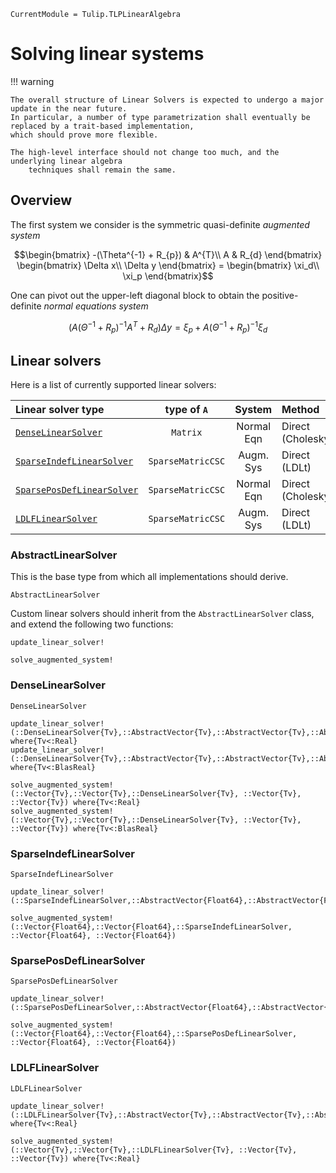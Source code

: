 ```@meta
CurrentModule = Tulip.TLPLinearAlgebra
```

# Solving linear systems

!!! warning

    The overall structure of Linear Solvers is expected to undergo a major update in the near future.
    In particular, a number of type parametrization shall eventually be replaced by a trait-based implementation, 
    which should prove more flexible.

    The high-level interface should not change too much, and the underlying linear algebra
        techniques shall remain the same.

## Overview

The first system we consider is the symmetric quasi-definite _augmented system_
```math
\begin{bmatrix}
    -(\Theta^{-1} + R_{p}) & A^{T}\\
    A & R_{d}
\end{bmatrix}
\begin{bmatrix}
    \Delta x\\
    \Delta y
\end{bmatrix}
=
\begin{bmatrix}
    \xi_d\\
    \xi_p
\end{bmatrix}
```

One can pivot out the upper-left diagonal block to obtain the positive-definite
    _normal equations system_
```math
\left(
    A (\Theta^{-1} + R_{p})^{-1} A^{T} + R_{d}
\right)
\Delta y
=
\xi_{p} + A (Θ^{-1} + R_{p})^{-1} \xi_{d}
```


## Linear solvers

Here is a list of currently supported linear solvers:

| Linear solver type | type of ``A`` | System | Method | Backend |
|:--------------------|:------:|:--:|:--|:--|
| [`DenseLinearSolver`](@ref) | `Matrix` | Normal Eqn | Direct (Cholesky) | LAPACK |
| [`SparseIndefLinearSolver`](@ref) | `SparseMatricCSC` | Augm. Sys | Direct (LDLt) | SuiteSparse |
| [`SparsePosDefLinearSolver`](@ref) | `SparseMatricCSC` | Normal Eqn | Direct (Cholesky) | SuiteSparse |
| [`LDLFLinearSolver`](@ref) | `SparseMatricCSC` | Augm. Sys | Direct (LDLt) | [LDLFactorizations](https://github.com/JuliaSmoothOptimizers/LDLFactorizations.jl) |

### AbstractLinearSolver

This is the base type from which all implementations should derive.

```@docs
AbstractLinearSolver
```

Custom linear solvers should inherit from the `AbstractLinearSolver` class,
and extend the following two functions:

```@docs
update_linear_solver!
```

```@docs
solve_augmented_system!
```

### DenseLinearSolver

```@docs
DenseLinearSolver
```

```@docs
update_linear_solver!(::DenseLinearSolver{Tv},::AbstractVector{Tv},::AbstractVector{Tv},::AbstractVector{Tv}) where{Tv<:Real}
update_linear_solver!(::DenseLinearSolver{Tv},::AbstractVector{Tv},::AbstractVector{Tv},::AbstractVector{Tv}) where{Tv<:BlasReal}
```

```@docs
solve_augmented_system!(::Vector{Tv},::Vector{Tv},::DenseLinearSolver{Tv}, ::Vector{Tv}, ::Vector{Tv}) where{Tv<:Real}
solve_augmented_system!(::Vector{Tv},::Vector{Tv},::DenseLinearSolver{Tv}, ::Vector{Tv}, ::Vector{Tv}) where{Tv<:BlasReal}
```

### SparseIndefLinearSolver

```@docs
SparseIndefLinearSolver
```

```@docs
update_linear_solver!(::SparseIndefLinearSolver,::AbstractVector{Float64},::AbstractVector{Float64},::AbstractVector{Float64})
```

```@docs
solve_augmented_system!(::Vector{Float64},::Vector{Float64},::SparseIndefLinearSolver, ::Vector{Float64}, ::Vector{Float64})
```



### SparsePosDefLinearSolver

```@docs
SparsePosDefLinearSolver
```

```@docs
update_linear_solver!(::SparsePosDefLinearSolver,::AbstractVector{Float64},::AbstractVector{Float64},::AbstractVector{Float64})
```

```@docs
solve_augmented_system!(::Vector{Float64},::Vector{Float64},::SparsePosDefLinearSolver, ::Vector{Float64}, ::Vector{Float64})
```

### LDLFLinearSolver

```@docs
LDLFLinearSolver
```

```@docs
update_linear_solver!(::LDLFLinearSolver{Tv},::AbstractVector{Tv},::AbstractVector{Tv},::AbstractVector{Tv}) where{Tv<:Real}
```

```@docs
solve_augmented_system!(::Vector{Tv},::Vector{Tv},::LDLFLinearSolver{Tv}, ::Vector{Tv}, ::Vector{Tv}) where{Tv<:Real}
```